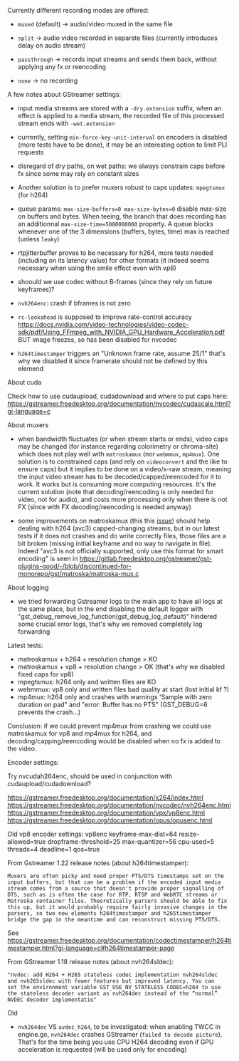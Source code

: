 Currently different recording modes are offered:

- `muxed` (default) -> audio/video muxed in the same file

- `split` -> audio video recorded in separate files (currently introduces delay on audio stream)

- `passthrough` -> records input streams and sends them back, without applying any fx or reencoding

- `none` -> no recording

A few notes about GStreamer settings:

- input media streams are stored with a `-dry.extension` suffix, when an effect is applied to a media stream, the recorded file of this processed stream ends with `-wet.extension`

- currently, setting `min-force-key-unit-interval` on encoders is disabled (more tests have to be done), it may be an interesting option to limit PLI requests

- disregard of dry paths, on wet paths: we always constrain caps before fx since some may rely on constant sizes

- Another solution is to prefer muxers robust to caps updates: `mpegtsmux` (for h264)

- queue params: `max-size-buffers=0 max-size-bytes=0` disable max-size on buffers and bytes. When teeing, the branch that does recording has an additionnal `max-size-time=5000000000` property. A queue blocks whenever one of the 3 dimensions (buffers, bytes, time) max is reached (unless `leaky`)

- rtpjitterbuffer proves to be necessary for h264, more tests needed (including on its latency value) for other formats (it indeed seems necessary when using the smile effect even with vp8)

- shoould we use codec without B-frames (since they rely on future keyframes)?

- `nvh264enc`: crash if bframes is not zero

- `rc-lookahead` is supposed to improve rate-control accuracy https://docs.nvidia.com/video-technologies/video-codec-sdk/pdf/Using_FFmpeg_with_NVIDIA_GPU_Hardware_Acceleration.pdf BUT image freezes, so has been disabled for nvcodec

- `h264timestamper` triggers an "Unknown frame rate, assume 25/1" that's why we disabled it since framerate should not be defined by this elemend

About cuda

Check how to use cudaupload, cudadownload and where to put caps here: https://gstreamer.freedesktop.org/documentation/nvcodec/cudascale.html?gi-language=c

About muxers

- when bandwidth fluctuates (or when stream starts or ends), video caps may be changed (for instance regarding colorimetry or chroma-site) which does not play well with `matroskamux` (nor `webmmux`, `mp4mux`). One solution is to constrained caps (and rely on `videoconvert` and the like to ensure caps) but it implies to be done on a video/x-raw stream, meaning the input video stream has to be decoded/capped/reencoded for it to work. It works but is consuming more computing resources. It's the current solution (note that decoding/reencoding is only needed for video, not for audio), and costs more processing only when there is not FX (since with FX decoding/reencoding is needed anyway)

- some improvements on matroskamux (this this [issue](https://gitlab.freedesktop.org/gstreamer/gstreamer/-/merge_requests/1657)) should help dealing with h264 (avc3) capped-changing streams, but in our latest tests if it does not crashes and do write correctly files, those files are a bit broken (missing initial keyframe and no way to navigate in file). Indeed "avc3 is not officially supported, only use this format for smart encoding" is seen in https://gitlab.freedesktop.org/gstreamer/gst-plugins-good/-/blob/discontinued-for-monorepo/gst/matroska/matroska-mux.c

About logging

- we tried forwarding Gstreamer logs to the main app to have all logs at the same place, but in the end disabling the default logger with "gst_debug_remove_log_function(gst_debug_log_default)" hindered some crucial error logs, that's why we removed completely log forwarding

Latest tests:

- matroskamux + h264 + resolution change > KO
- matroskamux + vp8 + resolution change > OK (that's why we disabled fixed caps for vp8)
- mpegtsmux: h264 only and written files are KO
- webmmux: vp8 only and written files bad quality at start (lost initial kf ?)
- mp4mux: h264 only and crashes with warnings 'Sample with zero duration on pad" and "error: Buffer has no PTS" (GST_DEBUG=6 prevents the crash...)

Conclusion: if we could prevent mp4mux from crashing we could use matroskamux for vp8 and mp4mux for h264, and decoding/capping/reencoding would be disabled when no fx is added to the video.

Encoder settings:

Try nvcudah264enc, should be used in conjunction with cudaupload/cudadownload?

https://gstreamer.freedesktop.org/documentation/x264/index.html
https://gstreamer.freedesktop.org/documentation/nvcodec/nvh264enc.html
https://gstreamer.freedesktop.org/documentation/vpx/vp8enc.html
https://gstreamer.freedesktop.org/documentation/opus/opusenc.html

Old vp8 encoder settings:
vp8enc keyframe-max-dist=64 resize-allowed=true dropframe-threshold=25 max-quantizer=56 cpu-used=5 threads=4 deadline=1 qos=true

From Gstreamer 1.22 release notes (about h264timestamper):

    Muxers are often picky and need proper PTS/DTS timestamps set on the input buffers, but that can be a problem if the encoded input media stream comes from a source that doesn't provide proper signalling of DTS, such as is often the case for RTP, RTSP and WebRTC streams or Matroska container files. Theoretically parsers should be able to fix this up, but it would probably require fairly invasive changes in the parsers, so two new elements h264timestamper and h265timestamper bridge the gap in the meantime and can reconstruct missing PTS/DTS.

See https://gstreamer.freedesktop.org/documentation/codectimestamper/h264timestamper.html?gi-language=c#h264timestamper-page

From GStreamer 1.18 release notes (about nvh264sldec):

    "nvdec: add H264 + H265 stateless codec implementation nvh264sldec
    and nvh265sldec with fewer features but improved latency. You can
    set the environment variable GST_USE_NV_STATELESS_CODEC=h264 to use
    the stateless decoder variant as nvh264dec instead of the “normal”
    NVDEC decoder implementatio"

Old

- `nvh264dec` VS `avdec_h264`, to be investigated: when enabling TWCC in engine.go, `nvh264dec` crashes GStreamer (`failed to decode picture`). That's for the time being you use CPU H264 decoding even if GPU acceleration is requested (will be used only for encoding)
